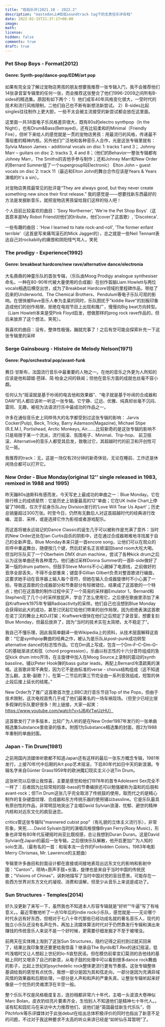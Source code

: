 ```yaml
---
title: "呱呱乐评|2021.10 - 2022.2"
description: "mastodon上#呱呱soundtrack tag下的无责任乐评存档"
date: 2022-02-15T21:37:17+08:00
image: 
math: 
license: 
hidden: false
comments: true
draft: true
---
```


### Pet Shop Boys - Format(2012)

#### Genre: Synth-pop/dance-pop/EDM/art pop

如果有完全没了解过宠物店男孩的朋友想要我推荐一张专辑入门，我不会推荐他们14张录音室专辑里的任何一张，而会推荐这张整合了他们1996-2009之间所有B-sides的精选集。原因有如下两个：1）他们成军40年风格变化很大，一受时代的技术和流行风格限制，二他们自己也不断有新想法新尝试。 2）B-sides比起singles往往制作上更大胆，一些不太会被主流接受的新尝试都会放在这里面。

这里面一共38首电子乐风格差异很大，既有80s的electro synthpop（In the Night），也有Drum&Bass(Betrayed)，还有比较柔和的Minimal（Friendly Fire），但听下来给人的感觉就是一贯的宠物店男孩：用最流行的风格，传递最不落俗套的精神内核。另外他们广泛地和各种音乐人合作，光是这张专辑里就有：
Sylvia Mason James – additional vocals on disc 1: tracks 1 and 3；
Johnny Marr – guitars on disc 2: tracks 3, 4 and 8；（他们的Behavior一整张专辑都有Johney Marr，The Smiths的吉他手参与制作；还和Johney Marr和New Order的Bernard Sumner组了一个supergroup叫Electronic）
Elton John – guest vocals on disc 2: track 11（最近和Elton John的舞台合作应该是Years & Years演唱的It's a sin）。

对宠物店男孩最常见的批评是“They are always good, but they never create something new since their first release.” 我的感觉是——想要找新东西最好的方法是发掘新音乐，就把宠物店男孩留给我们这样的俗人吧！

个人目前比较喜欢的曲目：‘Sexy Northerner’, 'We're the Pet Shop Boys'（这首原本是My Robot Friend对他们的tribute，他们cover了这首歌）, 'Discoteca'.

一些有趣的曲目：'How I learned to hate rock-and-roll', 'The former enfant terrible'（这首是写来痛骂滚石的Mick Jagger的），总之就是一些Neil Tennant表达自己对rockabilly的痛恨和阴阳怪气骂人，笑死

### The prodigy - Experience(1992)
 
#### Genre: breakbeat hardcore/new rave/alternative dance/electronia

大名鼎鼎的神童乐队的首张专辑，（乐队由Moog Prodigy analogue synthesiser命名，一种在80-90年代被大量使用的合成器）在创作首脑Liam Howlett与两位vocals相遇后横空出世，成为了Breakbeat Hardcore领域的里程碑作品，带给了后来的Underworld、The Chemical Brothers、Pendulum等电子乐队可观的影响。在很快被Rave音乐人奉为圭臬的同时，乐队困扰于"kiddie Rave"的刻板印象造成他们的创作局限，拒绝在电视节目上出现和推广，慢慢向Big beat方向转型。（Liam Howlett本来是受Pink Floyd启发，想做那样的prog rock rave作品的，但后来放弃了这个想法，笑死）。

我喜欢的曲目：没有，整体性极强，蹦就完事了！之后有空可能会探索补充一下这张专辑里的采样


### Serge Gainsbourg - Histoire de Melody Nelson(1971)

#### Genre: Pop/orchestral pop/avant-funk

赛日·甘斯布，法国流行音乐中最重要的人物之一。在他的音乐之外更为人所知的应该是他和碧姬·芭铎、简·柏金之间的轶闻；但他在音乐方面的成就也丝毫不容小觑。

任何认为“摇滚就是基于吵闹的电吉他和效果器”、“电子就是基于吵闹的合成器和DAW”的人都应该听一听这一张专辑。它宁静、辽远、优雅、纯真却丝毫不沉闷、雷同、无趣，被视为法语流行乐中最成功的作品之一。

许多在通俗音乐史上同样伟大的名字都受到过这张专辑的影响： Jarvis Cocker(Pulp), Beck, Tricky, Barry Adamson(Magazine), Michael Stipe (R.E.M.), Portishead, Arctic Monkeys, Air.……比较新奇的是这张专辑的影响不只是局限于某一个流派，流行摇滚、氛围电子、Minimal、Trip-hop、 前卫摇滚、Alternative的音乐人都受其启发，致敬过它，其超越时代的前卫和开创性可见一斑。

我推荐的track：无，这是一场仅有28分钟的新奇体验，无论在睡前、工作还是休闲场合都可以打开它。

### New Order - Blue Monday(original 12'' single released in 1983, remixed in 1988 and 1995)

昨天蹦80s迪斯科有感而发，今天写史上最成功的单曲之一：Blue Monday。它在排行榜上的成绩斐然：它是历史上销量最高的12‘’单曲；它在UK Indie Chart上停留了186周，仅次于前身乐队Joy Division发行的‘Love Will Tear Us Apart’；历史总销量超过300万张。时至今日，仍然有无数后人对这首超越时代的经典进行改编、混音、采样，或是选择它作为影视或者游戏配乐。

而这首将被永远铭记的Dance Classic的诞生几乎可以被称作是充满了意外：当时的New Order还处在Ian Curtis自杀的阴影中，还在通过合成器艰难地寻找属于自己的全新声音。Blue Monday本来只是一首encore song，让他们可以在观众的欢呼中重返舞台，随便按几个键，然后赶紧名正言顺溜回band room大吃大喝。但当时乐队买了一个Oberheim DMX drum machine，尝试了各种kick drum之后认为这张单曲还有各种潜力。他们通过采样Donna Summer的一首B-side做好了第一版的drum pattern，但鼓手Steve Morris不小心踢掉了电源线，之前做好的音序全部丢失，不得不全部重来；键盘手Gillian Gilbert负责对整首歌进行编曲，这要求她手动在音序器上输入每个音符，但她在输入合成器旋律时不小心漏了一拍，导致这首歌的合成器部分和节奏部分有轻微错位，结果成了这首歌的一个特点；他们在这首歌的制作过程中买了一个简易的采样器Emulator 1，Bernard和Stephen花了几个小时采样放屁声，学会了怎么使用它，之后便在歌曲里添加了来自Kraftwerk1975年专辑Radioactivity的采样。他们自己也没想到Blue Monday会获得如此大的成功，甚至讨厌起它给他们带来的创作局限，因为拒绝表演这首歌在诺丁汉的舞台上和DJ打架；Kraftwerk很快在他们之后预定了录音室，想要复刻Blue Monday，但最后放弃了，因为“当时的技术实在太简陋，太不稳定了”。

我自己不懂乐理，因此我简单翻译一些Wikipedia上的资料，从技术层面解释这首歌：“它是synthpop舞曲的经典之作，被认为是乐队从post-punk成功转型alternative dance的标志性作品。它在Dm调上写成，包含一个Dm–F–C–Dm–G–C的基础渐进式和弦（chord progression）。乐曲以标志性的十六分音符组成的急促kick drum intro开场，在主旋律中加入在Moog Source上录制的震动的synth bassline，铺以Peter Hook弹的bass guitar leads，再配上Bernard冷漠疏离的演唱。这首歌非常不典型，因为它不是由标准的verse - chorus结构组成（这不知道怎么翻，主歌-副歌？），在第一二节后的第三节完全由一系列音效组成，短暂的休止段后接上延长的结尾。”

New Order为了推广这首歌首次登上BBC流行音乐节目Top of the Pops，但由于技术限制，这次电视首秀几乎成了他们最著名的一场车祸现场。（但至少已经比很多假弹的乐队要好很多！附上链接，大家一起笑：https://www.youtube.com/watch?v=tJBAVTwUzHU）

这首歌发行了许多版本，比较广为人听的是在New Order1987年发行的一张单曲精选集Substance里收录的版本。附图1为Substance精选集的封面，图2为1988年重制的单曲封面。

### Japan - Tin Drum(1981)

之前用国内流媒体听歌都不知道Japan还有这样的最后一张东方概念专辑，1981年发行，上接70年代中后期的Art pop艺术摇滚，下启80年代如日中天的新浪潮。专辑名字来自Günter Grass1959年的欧洲魔幻现实主义小说Tin Drum。

这张听完以后很让我惊喜，主要是感觉和他们1978年的首专Adolesent Sex完全不一样了：后者因为比较常规的鼓-bass的节奏编排还可以勉强被称为温和的后朋和avant-rock；但Tin Drum这张几乎完全取消了传统鼓的使用，取而代之的是精心制作的复杂键盘纹理、合成器和东方传统乐器的使用铺以bassline。它是乐队最具有原创性的作品，非常明显地突出了主唱David Sylvian浪漫、忧郁、避世的精神内核和对远东文化的疯狂迷恋。

critics管这张专辑叫"mannered cubist pop"（有礼貌的立体主义流行乐），非常形象，笑死……David Sylvain当时的演唱风格很像Bryan Ferry(Roxy Music)，形象也非常有80年代反硬摇时尚亚比既视感，总让我想到Duran Duran。这是David Sylvian在Japan的最后一张专辑，之后很快乐队解散，他开启更加广为人知的solo生涯。（最有名的一首：和坂本龙一合作的Forbidden Colors，1983年电影Merry Chrismas, Mr. Lawrence的主题曲）

专辑里许多曲目和封面设计都在直接或间接地表现出远东文化的影响和影射中国：“Canton”，唢呐+原声手鼓+长笛，旋律也是来自于当时中国的传统民歌；“Visions of Chinas”，讽刺地描写了当时中国对党的盲目愿景。可能存在一些西方世界对东方文化的凝视、消费和误解，但至少从音乐上来说是成功了。

### Sun Structures - Temples(2014)

好久没更新了来写一下，虽然我也不知道本人形容专辑就是“好听”“牛逼”写了有啥意义。。最近零散地听了一点10年后的indie rock小乐队，感觉就是——无论哪个时代永远有好东西，但相对于七八十年代那些已经功成名就的著名音乐人，现代的独立小乐队还没有名声在外，再加上流媒体算法时代对于仍然靠发行专辑和演出来赚钱的传统音乐人来说不是一个好时候，更需要仔细发掘才不至于被埋没。

前两天在实体摊上淘到了这张Sun Structures，隐约记得之前扫到过就买回来了，结果比我印象里还要更给我惊喜？继承自The Byrds和T.Rex的迷幻摇滚，低吟浅唱时又让人想起上世纪的lo-fi哀愁民谣。但在模仿前辈变幻莫测的吉他线的基础上同时又增添了自己的新意，从电子鼓的处理中可以看到很多dance rock舞曲的影子，比起上世纪的psychedelic rock整体更流行更有节奏感。这张专辑整体基调给我的感觉有点忧伤，我想一部分是因为其和弦走向，一部分是因为充满异域风情的效果器和后期处理，一部分是人声和和声的严重失真，让整张专辑听起来好像是一个忧伤的灵魂漂浮在半空一般。

整个乐队不仅是风格极度复古，连扮相都非常六十年代，主唱一头波浪大卷神似Marc Bolan，皮衣豹纹亮片要素齐全，生怕别人不知道他们是精神七十年代人。。诺有缸和囧尼马在采访中大力推荐他们，说他们是“英国最佳新生代乐队”，但Pitchfork等乐评媒体对于此张debut在给出总体积极评价的同时也指出了新意不足的问题，不过对于我这种要求不太高的听众来讲已经是“如听仙乐耳暂明”了。